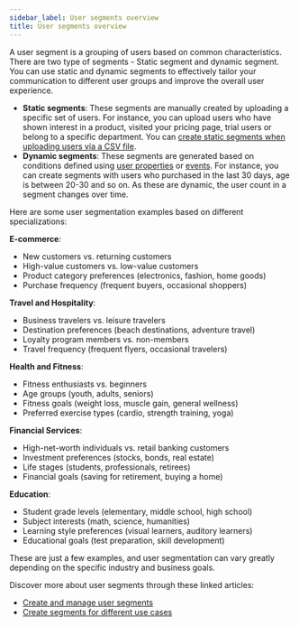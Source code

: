 ```yaml
---
sidebar_label: User segments overview
title: User segments overview
---
```

A user segment is a grouping of users based on common characteristics. There are two type of segments - Static segment and dynamic segment. You can use static and dynamic segments to effectively tailor your communication to different user groups and improve the overall user experience.

* **Static segments**: These segments are manually created by uploading a specific set of users. For instance, you can upload users who have shown interest in a product, visited your pricing page, trial users or belong to a specific department. You can [create static segments when uploading users via a CSV file](https://docs.yellow.ai/docs/platform_concepts/engagement/cdp/user_data_segments/segment-csv).
* **Dynamic segments**: These segments are generated based on conditions defined using [user properties](https://docs.yellow.ai/docs/platform_concepts/engagement/cdp/user_data_segments/segment-properties) or [events](https://docs.yellow.ai/docs/platform_concepts/engagement/cdp/user_data_segments/segments-events). For instance, you can create segments with users who purchased in the last 30 days, age is between 20-30 and so on. As these are dynamic, the  user count in a segment changes over time. 


Here are some user segmentation examples based on different specializations:

**E-commerce**:
* New customers vs. returning customers
* High-value customers vs. low-value customers
* Product category preferences (electronics, fashion, home goods)
* Purchase frequency (frequent buyers, occasional shoppers)

**Travel and Hospitality**:
* Business travelers vs. leisure travelers
* Destination preferences (beach destinations, adventure travel)
* Loyalty program members vs. non-members
* Travel frequency (frequent flyers, occasional travelers)

**Health and Fitness**:
* Fitness enthusiasts vs. beginners
* Age groups (youth, adults, seniors)
* Fitness goals (weight loss, muscle gain, general wellness)
* Preferred exercise types (cardio, strength training, yoga)

**Financial Services**:
* High-net-worth individuals vs. retail banking customers
* Investment preferences (stocks, bonds, real estate)
* Life stages (students, professionals, retirees)
* Financial goals (saving for retirement, buying a home)

**Education**:
* Student grade levels (elementary, middle school, high school)
* Subject interests (math, science, humanities)
* Learning style preferences (visual learners, auditory learners)
* Educational goals (test preparation, skill development)

These are just a few examples, and user segmentation can vary greatly depending on the specific industry and business goals.


Discover more about user segments through these linked articles:

* [Create and manage user segments](https://docs.yellow.ai/docs/platform_concepts/engagement/cdp/user_data_segments/creating_managing_user_segment)
* [Create segments for different use cases](https://docs.yellow.ai/docs/platform_concepts/engagement/cdp/user_data_segments/segment_usecases)
